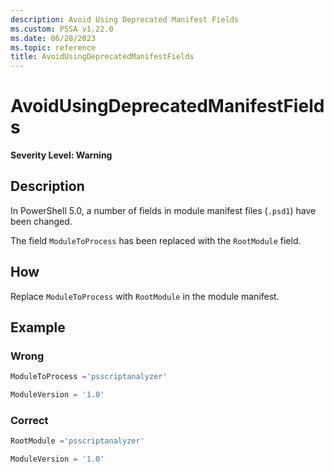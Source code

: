 ```yaml
---
description: Avoid Using Deprecated Manifest Fields
ms.custom: PSSA v1.22.0
ms.date: 06/28/2023
ms.topic: reference
title: AvoidUsingDeprecatedManifestFields
---
```

# AvoidUsingDeprecatedManifestFields

**Severity Level: Warning**

## Description

In PowerShell 5.0, a number of fields in module manifest files (`.psd1`) have been changed.

The field `ModuleToProcess` has been replaced with the `RootModule` field.

## How

Replace `ModuleToProcess` with `RootModule` in the module manifest.

## Example

### Wrong

```powershell
ModuleToProcess ='psscriptanalyzer'

ModuleVersion = '1.0'
```

### Correct

```powershell
RootModule ='psscriptanalyzer'

ModuleVersion = '1.0'
```
